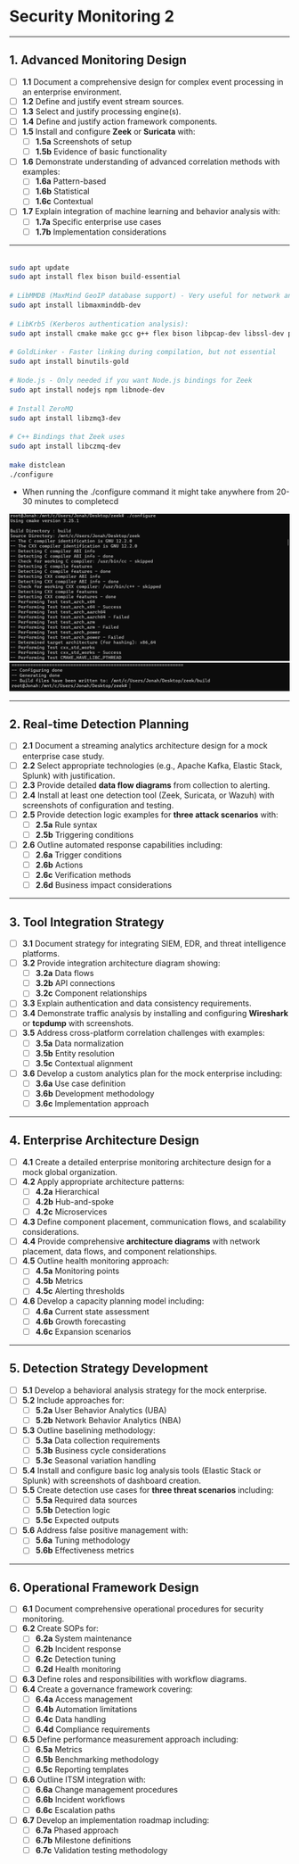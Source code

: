 # Security Monitoring 2

---

## 1. Advanced Monitoring Design
- [ ] **1.1** Document a comprehensive design for complex event processing in an enterprise environment.  
- [ ] **1.2** Define and justify event stream sources.  
- [ ] **1.3** Select and justify processing engine(s).  
- [ ] **1.4** Define and justify action framework components.  
- [ ] **1.5** Install and configure **Zeek** or **Suricata** with:  
    - [ ] **1.5a** Screenshots of setup  
    - [ ] **1.5b** Evidence of basic functionality  
- [ ] **1.6** Demonstrate understanding of advanced correlation methods with examples:  
    - [ ] **1.6a** Pattern-based  
    - [ ] **1.6b** Statistical  
    - [ ] **1.6c** Contextual  
- [ ] **1.7** Explain integration of machine learning and behavior analysis with:  
    - [ ] **1.7a** Specific enterprise use cases  
    - [ ] **1.7b** Implementation considerations  

---

```bash

sudo apt update
sudo apt install flex bison build-essential

# LibMMDB (MaxMind GeoIP database support) - Very useful for network analysis
sudo apt install libmaxminddb-dev

# LibKrb5 (Kerberos authentication analysis):
sudo apt install cmake make gcc g++ flex bison libpcap-dev libssl-dev python3-dev swig zlib1g-dev

# GoldLinker - Faster linking during compilation, but not essential
sudo apt install binutils-gold

# Node.js - Only needed if you want Node.js bindings for Zeek
sudo apt install nodejs npm libnode-dev

# Install ZeroMQ
sudo apt install libzmq3-dev

# C++ Bindings that Zeek uses
sudo apt install libczmq-dev

make distclean
./configure

```

- When running the ./configure command it might take anywhere from 20-30 minutes to completecd 

![Zeek Configure](img/zeek_configure1_1.png)
![Zeek Configure](img/zeek_configure1_2.png)

---

## 2. Real-time Detection Planning
- [ ] **2.1** Document a streaming analytics architecture design for a mock enterprise case study.  
- [ ] **2.2** Select appropriate technologies (e.g., Apache Kafka, Elastic Stack, Splunk) with justification.  
- [ ] **2.3** Provide detailed **data flow diagrams** from collection to alerting.  
- [ ] **2.4** Install at least one detection tool (Zeek, Suricata, or Wazuh) with screenshots of configuration and testing.  
- [ ] **2.5** Provide detection logic examples for **three attack scenarios** with:  
    - [ ] **2.5a** Rule syntax  
    - [ ] **2.5b** Triggering conditions  
- [ ] **2.6** Outline automated response capabilities including:  
    - [ ] **2.6a** Trigger conditions  
    - [ ] **2.6b** Actions  
    - [ ] **2.6c** Verification methods  
    - [ ] **2.6d** Business impact considerations  

---

## 3. Tool Integration Strategy
- [ ] **3.1** Document strategy for integrating SIEM, EDR, and threat intelligence platforms.  
- [ ] **3.2** Provide integration architecture diagram showing:  
    - [ ] **3.2a** Data flows  
    - [ ] **3.2b** API connections  
    - [ ] **3.2c** Component relationships  
- [ ] **3.3** Explain authentication and data consistency requirements.  
- [ ] **3.4** Demonstrate traffic analysis by installing and configuring **Wireshark** or **tcpdump** with screenshots.  
- [ ] **3.5** Address cross-platform correlation challenges with examples:  
    - [ ] **3.5a** Data normalization  
    - [ ] **3.5b** Entity resolution  
    - [ ] **3.5c** Contextual alignment  
- [ ] **3.6** Develop a custom analytics plan for the mock enterprise including:  
    - [ ] **3.6a** Use case definition  
    - [ ] **3.6b** Development methodology  
    - [ ] **3.6c** Implementation approach  

---

## 4. Enterprise Architecture Design
- [ ] **4.1** Create a detailed enterprise monitoring architecture design for a mock global organization.  
- [ ] **4.2** Apply appropriate architecture patterns:  
    - [ ] **4.2a** Hierarchical  
    - [ ] **4.2b** Hub-and-spoke  
    - [ ] **4.2c** Microservices  
- [ ] **4.3** Define component placement, communication flows, and scalability considerations.  
- [ ] **4.4** Provide comprehensive **architecture diagrams** with network placement, data flows, and component relationships.  
- [ ] **4.5** Outline health monitoring approach:  
    - [ ] **4.5a** Monitoring points  
    - [ ] **4.5b** Metrics  
    - [ ] **4.5c** Alerting thresholds  
- [ ] **4.6** Develop a capacity planning model including:  
    - [ ] **4.6a** Current state assessment  
    - [ ] **4.6b** Growth forecasting  
    - [ ] **4.6c** Expansion scenarios  

---

## 5. Detection Strategy Development
- [ ] **5.1** Develop a behavioral analysis strategy for the mock enterprise.  
- [ ] **5.2** Include approaches for:  
    - [ ] **5.2a** User Behavior Analytics (UBA)  
    - [ ] **5.2b** Network Behavior Analytics (NBA)  
- [ ] **5.3** Outline baselining methodology:  
    - [ ] **5.3a** Data collection requirements  
    - [ ] **5.3b** Business cycle considerations  
    - [ ] **5.3c** Seasonal variation handling  
- [ ] **5.4** Install and configure basic log analysis tools (Elastic Stack or Splunk) with screenshots of dashboard creation.  
- [ ] **5.5** Create detection use cases for **three threat scenarios** including:  
    - [ ] **5.5a** Required data sources  
    - [ ] **5.5b** Detection logic  
    - [ ] **5.5c** Expected outputs  
- [ ] **5.6** Address false positive management with:  
    - [ ] **5.6a** Tuning methodology  
    - [ ] **5.6b** Effectiveness metrics  

---

## 6. Operational Framework Design
- [ ] **6.1** Document comprehensive operational procedures for security monitoring.  
- [ ] **6.2** Create SOPs for:  
    - [ ] **6.2a** System maintenance  
    - [ ] **6.2b** Incident response  
    - [ ] **6.2c** Detection tuning  
    - [ ] **6.2d** Health monitoring  
- [ ] **6.3** Define roles and responsibilities with workflow diagrams.  
- [ ] **6.4** Create a governance framework covering:  
    - [ ] **6.4a** Access management  
    - [ ] **6.4b** Automation limitations  
    - [ ] **6.4c** Data handling  
    - [ ] **6.4d** Compliance requirements  
- [ ] **6.5** Define performance measurement approach including:  
    - [ ] **6.5a** Metrics  
    - [ ] **6.5b** Benchmarking methodology  
    - [ ] **6.5c** Reporting templates  
- [ ] **6.6** Outline ITSM integration with:  
    - [ ] **6.6a** Change management procedures  
    - [ ] **6.6b** Incident workflows  
    - [ ] **6.6c** Escalation paths  
- [ ] **6.7** Develop an implementation roadmap including:  
    - [ ] **6.7a** Phased approach  
    - [ ] **6.7b** Milestone definitions  
    - [ ] **6.7c** Validation testing methodology  
